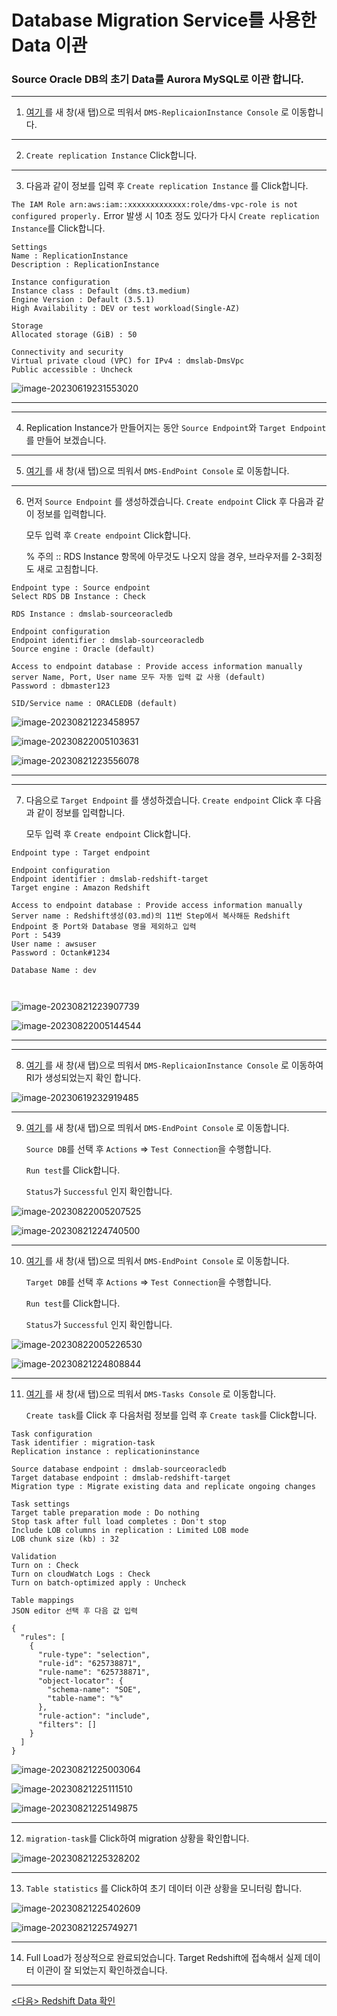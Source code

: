 # Database Migration Service를 사용한 Data 이관

###  Source Oracle DB의 초기 Data를 Aurora MySQL로 이관 합니다.



---

1. [여기 ](https://ap-northeast-2.console.aws.amazon.com/dms/v2/home?region=us-east-1#replicationInstances) 를 새 창(새 탭)으로 띄워서 `DMS-ReplicaionInstance Console` 로 이동합니다.



---

2. `Create replication Instance` Click합니다.



---

3. 다음과 같이 정보를 입력 후 `Create replication Instance` 를 Click합니다. 

`The IAM Role arn:aws:iam::xxxxxxxxxxxxx:role/dms-vpc-role is not configured properly.` Error 발생 시 10초 정도 있다가 다시 `Create replication Instance`를 Click합니다.

```
Settings
Name : ReplicationInstance
Description : ReplicationInstance

Instance configuration
Instance class : Default (dms.t3.medium)
Engine Version : Default (3.5.1)
High Availability : DEV or test workload(Single-AZ)

Storage
Allocated storage (GiB) : 50

Connectivity and security
Virtual private cloud (VPC) for IPv4 : dmslab-DmsVpc
Public accessible : Uncheck
```

![image-20230619231553020](images/image-20230619231553020.png)



---



---

4. Replication Instance가 만들어지는 동안 `Source Endpoint`와 `Target Endpoint`를 만들어 보겠습니다.



---

5. [여기 ](https://ap-northeast-2.console.aws.amazon.com/dms/v2/home?region=us-east-1#endpointList) 를 새 창(새 탭)으로 띄워서 `DMS-EndPoint Console` 로 이동합니다.



---

6. 먼저 `Source Endpoint` 를 생성하겠습니다. `Create endpoint` Click 후 다음과 같이 정보를 입력합니다.

   모두 입력 후 `Create endpoint` Click합니다. 

   % 주의 :: RDS Instance 항목에 아무것도 나오지 않을 경우, 브라우저를 2-3회정도 새로 고침합니다.

```
Endpoint type : Source endpoint
Select RDS DB Instance : Check

RDS Instance : dmslab-sourceoracledb

Endpoint configuration
Endpoint identifier : dmslab-sourceoracledb
Source engine : Oracle (default)

Access to endpoint database : Provide access information manually
server Name, Port, User name 모두 자동 입력 값 사용 (default)
Password : dbmaster123

SID/Service name : ORACLEDB (default)
```

![image-20230821223458957](images/image-20230821223458957.png)

![image-20230822005103631](images/image-20230822005103631.png)

![image-20230821223556078](images/image-20230821223556078.png)



---



---

7. 다음으로  `Target Endpoint` 를 생성하겠습니다. `Create endpoint` Click 후 다음과 같이 정보를 입력합니다.

   모두 입력 후 `Create endpoint` Click합니다.

```
Endpoint type : Target endpoint

Endpoint configuration
Endpoint identifier : dmslab-redshift-target
Target engine : Amazon Redshift

Access to endpoint database : Provide access information manually
Server name : Redshift생성(03.md)의 11번 Step에서 복사해둔 Redshift Endpoint 중 Port와 Database 명을 제외하고 입력
Port : 5439
User name : awsuser
Password : Octank#1234

Database Name : dev



```

![image-20230821223907739](images/image-20230821223907739.png)

![image-20230822005144544](images/image-20230822005144544.png)





---



---

8. [여기 ](https://ap-northeast-2.console.aws.amazon.com/dms/v2/home?region=us-east-1#replicationInstances) 를 새 창(새 탭)으로 띄워서 `DMS-ReplicaionInstance Console` 로 이동하여 RI가 생성되었는지 확인 합니다.

![image-20230619232919485](images/image-20230619232919485.png)



---



9. [여기 ](https://ap-northeast-2.console.aws.amazon.com/dms/v2/home?region=us-east-1#endpointList) 를 새 창(새 탭)으로 띄워서 `DMS-EndPoint Console` 로 이동합니다.

   `Source DB`를 선택 후 `Actions` => `Test Connection`을 수행합니다.

   `Run test`를 Click합니다.

   `Status`가 `Successful` 인지 확인합니다.

![image-20230822005207525](images/image-20230822005207525.png)

![image-20230821224740500](images/image-20230821224740500.png)



---

10. [여기 ](https://ap-northeast-2.console.aws.amazon.com/dms/v2/home?region=us-east-1#endpointList) 를 새 창(새 탭)으로 띄워서 `DMS-EndPoint Console` 로 이동합니다.

    `Target DB`를 선택 후 `Actions` => `Test Connection`을 수행합니다.

    `Run test`를 Click합니다.

    `Status`가 `Successful` 인지 확인합니다.

![image-20230822005226530](images/image-20230822005226530.png)

![image-20230821224808844](images/image-20230821224808844.png)

---

11. [여기 ](https://ap-northeast-2.console.aws.amazon.com/dms/v2/home?region=us-east-1#tasks) 를 새 창(새 탭)으로 띄워서 `DMS-Tasks Console` 로 이동합니다.

    `Create task`를 Click 후 다음처럼 정보를 입력 후  `Create task`를 Click합니다.

```
Task configuration
Task identifier : migration-task
Replication instance : replicationinstance

Source database endpoint : dmslab-sourceoracledb
Target database endpoint : dmslab-redshift-target
Migration type : Migrate existing data and replicate ongoing changes

Task settings
Target table preparation mode : Do nothing
Stop task after full load completes : Don't stop
Include LOB columns in replication : Limited LOB mode
LOB chunk size (kb) : 32

Validation
Turn on : Check 
Turn on cloudWatch Logs : Check
Turn on batch-optimized apply : Uncheck

Table mappings 
JSON editor 선택 후 다음 값 입력

{
  "rules": [
    {
      "rule-type": "selection",
      "rule-id": "625738871",
      "rule-name": "625738871",
      "object-locator": {
        "schema-name": "SOE",
        "table-name": "%"
      },
      "rule-action": "include",
      "filters": []
    }
  ]
}

```

![image-20230821225003064](images/image-20230821225003064.png)

![image-20230821225111510](images/image-20230821225111510.png)



![image-20230821225149875](images/image-20230821225149875.png)

---

12. `migration-task`를 Click하여 migration 상황을 확인합니다.

![image-20230821225328202](images/image-20230821225328202.png)



---

13. `Table statistics` 를 Click하여 초기 데이터 이관 상황을 모니터링 합니다.

![image-20230821225402609](images/image-20230821225402609.png)

![image-20230821225749271](images/image-20230821225749271.png)

---

14. Full Load가 정상적으로 완료되었습니다. Target Redshift에 접속해서 실제 데이터 이관이 잘 되었는지 확인하겠습니다.



---



[<다음> Redshift Data 확인](./06.md)

















